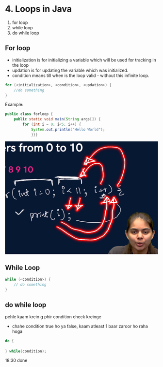 # 4. Loops in Java

1. for loop
2. while loop
3. do while loop

## For loop
- initialization is for initializing a variable which will be used for tracking in the loop
- updation is for updating the variable which was initialized.
- condition means till when is the loop valid - without this infinite loop.

```java
for (<initialization>, <condition>, <updation>) {
    //do something
}
```
Example:

```java
public class forloop {
    public static void main(String args[]) {
        for (int i = 0; i<5; i++) {
            System.out.println("Hello World");
            }}}
```
![alt text](image.png)

## While Loop

```java
while (<condition>) {
    // do something
}
```

## do while loop
pehle kaam krein g phir condition check kreinge
- chahe condition true ho ya false, kaam atleast 1 baar zaroor ho raha hoga
```java
do {

} while(condition);
```
18:30 done